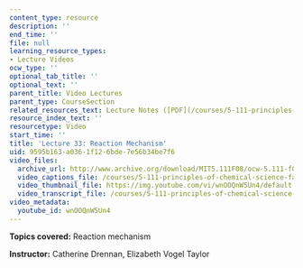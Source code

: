 ```yaml
---
content_type: resource
description: ''
end_time: ''
file: null
learning_resource_types:
- Lecture Videos
ocw_type: ''
optional_tab_title: ''
optional_text: ''
parent_title: Video Lectures
parent_type: CourseSection
related_resources_text: Lecture Notes ([PDF](/courses/5-111-principles-of-chemical-science-fall-2008/resources/lecnotes33))
resource_index_text: ''
resourcetype: Video
start_time: ''
title: 'Lecture 33: Reaction Mechanism'
uid: 9595b163-a036-1f12-6bde-7e56b34be7f6
video_files:
  archive_url: http://www.archive.org/download/MIT5.111F08/ocw-5.111-f08-lec33_300k.mp4
  video_captions_file: /courses/5-111-principles-of-chemical-science-fall-2008/3f738f4c5ae054ab9b5b2ed89e47f98a_wnOOQnW5Un4.vtt
  video_thumbnail_file: https://img.youtube.com/vi/wnOOQnW5Un4/default.jpg
  video_transcript_file: /courses/5-111-principles-of-chemical-science-fall-2008/ad32f13d31df7a7304b803cdd98289c4_wnOOQnW5Un4.pdf
video_metadata:
  youtube_id: wnOOQnW5Un4
---
```


**Topics covered:** Reaction mechanism

**Instructor:** Catherine Drennan, Elizabeth Vogel Taylor




